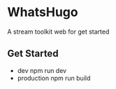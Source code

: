 # WhatsHugo 
  A stream toolkit web for get started 
  
## Get Started 
   * dev
    npm run dev
   * production 
    npm run build 
